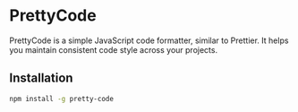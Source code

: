 # PrettyCode

PrettyCode is a simple JavaScript code formatter, similar to Prettier. It helps you maintain consistent code style across your projects.

## Installation

```bash
npm install -g pretty-code